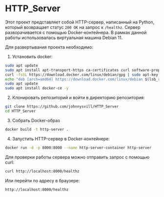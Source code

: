 # HTTP_Server

Этот проект представляет собой HTTP-сервер, написанный на Python, который возвращает статус `200 OK` на запрос к `/healthz`. Сервер разворачивается с помощью Docker-контейнера. В рамках данной работы использовалась виртуальная машина Debian 11.

Для развертывания проекта необходимо:
1. Установить docker:
```bash
sudo apt update
sudo apt install apt-transport-https ca-certificates curl software-properties-common -y
curl -fsSL https://download.docker.com/linux/debian/gpg | sudo apt-key add -
echo "deb [arch=amd64] https://download.docker.com/linux/debian $(lsb_release -cs) stable" | sudo tee /etc/apt/sources.list.d/docker.list
sudo apt update
sudo apt install docker-ce -y
```
2. Клонировать репозиторий и войти в директорию репозитория:
```bash
git clone https://github.com/johnnysvill/HTTP_Server
cd HTTP_Server
```
3. Собрать Docker-образ
```bash
docker build -t http-server .
```
4. Запустить HTTP-сервер в Docker-контейнере:
```bash
docker run -d -p 8000:8000 --name http-server-container http-server
```

Для проверки работы сервера можно отправить запрос с помощью curl:
```bash
curl http://localhost:8000/healthz
```
Или перейти по адресу в браузере:
```bash
http://localhost:8000/healthz
```
